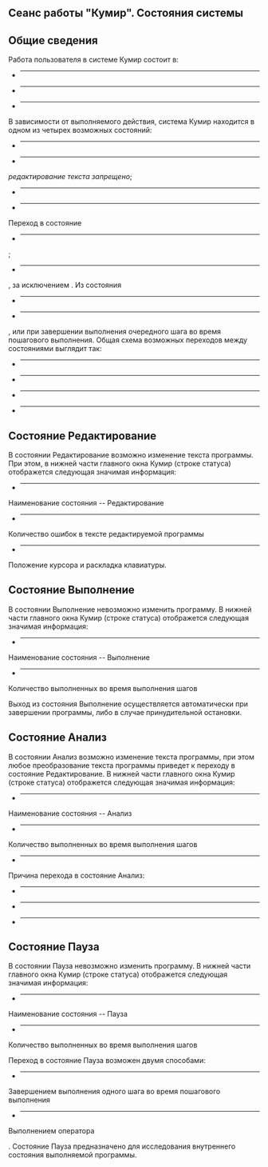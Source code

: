 ## Сеанс работы "Кумир". Состояния системы

## Общие сведения

Работа пользователя в системе Кумир состоит в:

- ****

- ****

- ****

В зависимости от выполняемого действия, система Кумир находится в одном из четырех возможных состояний:

- ****



- ****

 *редактирование текста запрещено*;

- ****



- ****



Переход в состояние

- ****



;
- ****



, за исключением
.
Из состояния

- ****



- ****



,
                        или при завершении выполнения очередного шага во время пошагового выполнения.
Общая схема возможных переходов между состояниями выглядит так:

- ****

- ****

- ****

- ****

## Состояние Редактирование

В состоянии Редактирование возможно изменение текста программы. При этом, в нижней части
            главного окна Кумир (строке статуса) отображется следующая значимая информация:

- ****

Наименование состояния -- Редактирование

- ****

Количество ошибок в тексте редактируемой программы

- ****

Положение курсора и раскладка клавиатуры.

## Состояние Выполнение

В состоянии Выполнение невозможно изменить программу. В нижней части
            главного окна Кумир (строке статуса) отображется следующая значимая информация:

- ****

Наименование состояния -- Выполнение

- ****

Количество выполненных во время выполнения шагов

Выход из состояния Выполнение осуществляется автоматически при завершении программы,
            либо в случае принудительной остановки.
## Состояние Анализ

В состоянии Анализ возможно изменение текста программы, при этом любое преобразование текста
            программы приведет к переходу в состояние Редактирование. В нижней части
            главного окна Кумир (строке статуса) отображется следующая значимая информация:

- ****

Наименование состояния -- Анализ

- ****

Количество выполненных во время выполнения шагов

- ****

Причина перехода в состояние Анализ:

- ****



- ****



- ****



## Состояние Пауза

В состоянии Пауза невозможно изменить программу. В нижней части
            главного окна Кумир (строке статуса) отображется следующая значимая информация:

- ****

Наименование состояния -- Пауза

- ****

Количество выполненных во время выполнения шагов

Переход в состояние Пауза возможен двумя способами:

- ****

Завершением выполнения одного шага во время пошагового выполнения

- ****

Выполнением оператора

.
Состояние Пауза предназначено для исследования внутреннего состояния выполняемой программы.